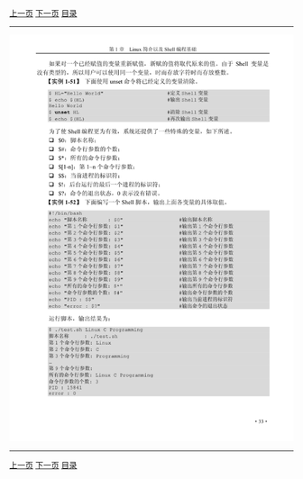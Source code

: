 [上一页](045.md) [下一页](047.md) [目录](../README.md)

***

![046](../images/046.png)

***

[上一页](045.md) [下一页](047.md) [目录](../README.md)
